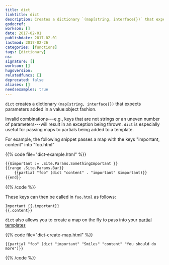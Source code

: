 ```yaml
---
title: dict
linktitle: dict
description: Creates a dictionary `(map[string, interface{})` that expects parameters added in a value:object fashion.
godocref:
workson: []
date: 2017-02-01
publishdate: 2017-02-01
lastmod: 2017-02-26
categories: [functions]
tags: [dictionary]
ns:
signature: []
workson: []
hugoversion:
relatedfuncs: []
deprecated: false
aliases: []
needsexamples: true
---
```


`dict` creates a dictionary `(map[string, interface{})` that expects parameters added in a value:object fashion.

Invalid combinations---e.g., keys that are not strings or an uneven number of parameters---will result in an exception being thrown. `dict` is especially useful for passing maps to partials being added to a template.

For example, the following snippet passes a map with the keys "important, content" into "foo.html"

{{% code file="dict-example.html" %}}
```html
{{$important := .Site.Params.SomethingImportant }}
{{range .Site.Params.Bar}}
    {{partial "foo" (dict "content" . "important" $important)}}
{{end}}
```
{{% /code %}}

These keys can then be called in `foo.html` as follows:

```golang
Important {{.important}}
{{.content}}
```

`dict` also allows you to create a map on the fly to pass into your [partial templates][partials]

{{% code file="dict-create-map.html" %}}
```golang
{{partial "foo" (dict "important" "Smiles" "content" "You should do more")}}
```
{{% /code %}}

[partials]: /templates/partials/